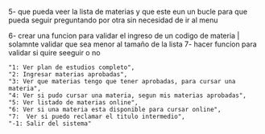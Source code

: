 5- que pueda veer la lista de materias y que este eun un bucle para que pueda seguir preguntando por otra sin necesidad de ir al menu

6- crear una funcion para validar el ingreso de un codigo de materia | solamnte validar que sea menor al tamaño de la lista
7- hacer funcion para validar si quire seeguir o no


    "1: Ver plan de estudios completo",
    "2: Ingresar materias aprobadas",
    "3: Ver que materias tengo que tener aprobadas, para cursar una materia",
    "4: Ver si pudo cursar una materia, segun mis materias aprobadas",
    "5: Ver listado de materias online",
    "6: Ver si una materia esta disponible para cursar online",
    "7:  Ver si puedo reclamar el titulo intermedio",
    "-1: Salir del sistema"